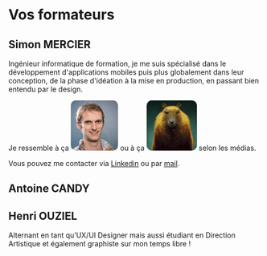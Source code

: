 # Vos formateurs

## Simon MERCIER

Ingénieur informatique de formation, je me suis spécialisé dans le développement d'applications mobiles puis plus globalement dans leur conception, de la phase d'idéation à la mise en production, en passant bien entendu par le design.

Je ressemble à ça <img class="align-text" height="100px" src="../../assets/img/figma/introduction/trainers/simon_2.png" style="border-radius: 10%;"/> ou à ça <img class="align-text" height="100px" src="../../assets/img/figma/introduction/trainers/simon_1.png" style="border-radius: 10%;"/> selon les médias.

Vous pouvez me contacter via [Linkedin](https://www.linkedin.com/in/merciersimon/) ou par [mail](mailto:simon.mercier59@gmail.com).

## Antoine CANDY

## Henri OUZIEL

Alternant en tant qu’UX/UI Designer mais aussi étudiant en Direction Artistique et également graphiste sur mon temps libre !